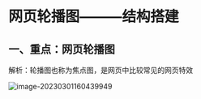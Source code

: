 # 网页轮播图———结构搭建

## 一、重点：网页轮播图

解析：轮播图也称为焦点图，是网页中比较常见的网页特效

![image-20230301160439949](C:\Users\谭磊\AppData\Roaming\Typora\typora-user-images\image-20230301160439949.png)